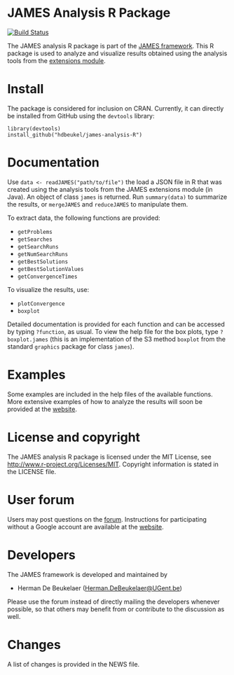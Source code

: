 JAMES Analysis R Package
========================

[![Build Status](https://img.shields.io/travis/hdbeukel/james-analysis-R.svg?style=flat)](https://travis-ci.org/hdbeukel/james-analysis-R)

The JAMES analysis R package is part of the [JAMES framework][james-github]. This R package is used to analyze and visualize results obtained using the analysis tools from the [extensions module][james-extensions].

Install
=======

The package is considered for inclusion on CRAN. Currently, it can directly be installed from GitHub using the `devtools` library:

```
library(devtools)
install_github("hdbeukel/james-analysis-R")
```

Documentation
=============

Use `data <- readJAMES("path/to/file")` the load a JSON file in R that was created using the analysis tools from the JAMES extensions module (in Java). An object of class `james` is returned. Run `summary(data)` to summarize the results, or `mergeJAMES` and `reduceJAMES` to manipulate them.

To extract data, the following functions are provided:

 - `getProblems`
 - `getSearches`
 - `getSearchRuns`
 - `getNumSearchRuns`
 - `getBestSolutions`
 - `getBestSolutionValues`
 - `getConvergenceTimes`

To visualize the results, use:

 - `plotConvergence`
 - `boxplot`

Detailed documentation is provided for each function and can be accessed by typing `?function`, as usual. To view the help file for the box plots, type `?boxplot.james` (this is an implementation of the S3 method `boxplot` from the standard `graphics` package for class `james`).

Examples
=============

Some examples are included in the help files of the available functions. More extensive examples of how to analyze the results will soon be provided at the [website][james-website].

License and copyright
=====================

The JAMES analysis R package is licensed under the MIT License, see http://www.r-project.org/Licenses/MIT. Copyright information is stated in the LICENSE file.

User forum
==========

Users may post questions on the [forum][james-forum]. Instructions for participating without a Google account are available at the [website][james-contact].

Developers
==========

The JAMES framework is developed and maintained by

 - Herman De Beukelaer (Herman.DeBeukelaer@UGent.be)
 
Please use the forum instead of directly mailing the developers whenever possible, so that others may benefit from or contribute to the discussion as well.
 
Changes
=======

A list of changes is provided in the NEWS file.


[james-github]:     https://github.com/hdbeukel/james
[james-extensions]: https://github.com/hdbeukel/james-extensions
[james-website]:    http://www.jamesframework.org
[james-forum]:      https://groups.google.com/forum/#!forum/james-users
[james-contact]:    http://www.jamesframework.org/contact/
